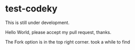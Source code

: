 # test-codeky

This is still  under development.

Hello World, please accept my pull request, thanks.

The Fork option is in the top right corner. took a while to find
